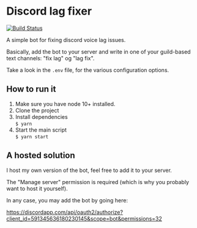 # Discord lag fixer

[![Build Status](https://dev.azure.com/dhedegaard/discord-lag-fixer/_apis/build/status/dhedegaard.discord-lag-fixer?branchName=master)](https://dev.azure.com/dhedegaard/discord-lag-fixer/_build/latest?definitionId=7&branchName=master)

A simple bot for fixing discord voice lag issues.

Basically, add the bot to your server and write in one of your guild-based text channels: "fix lag" og "lag fix".

Take a look in the `.env` file, for the various configuration options.

## How to run it

1. Make sure you have node 10+ installed.
1. Clone the project
1. Install dependencies\
   `$ yarn`
1. Start the main script\
   `$ yarn start`

## A hosted solution

I host my own version of the bot, feel free to add it to your server.

The "Manage server" permission is required (which is why you probably want to host it yourself).

In any case, you may add the bot by going here:

<https://discordapp.com/api/oauth2/authorize?client_id=591345636180230145&scope=bot&permissions=32>
